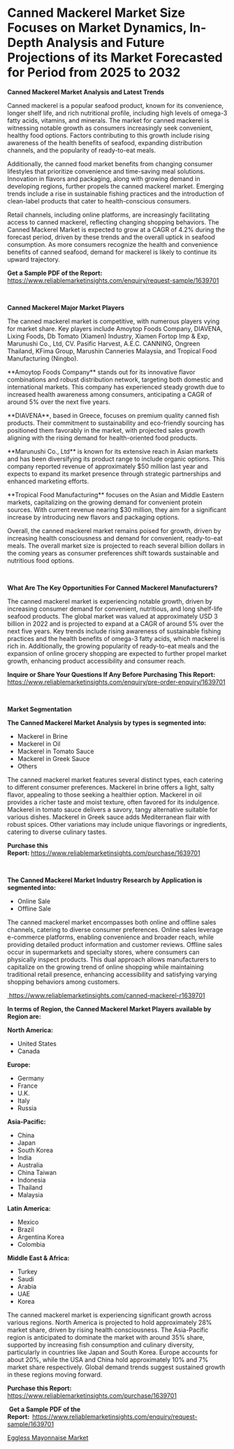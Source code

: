 <p><h1>Canned Mackerel Market Size Focuses on Market Dynamics, In-Depth Analysis and Future Projections of its Market Forecasted for Period from 2025 to 2032</h1></p><p><strong>Canned Mackerel Market Analysis and Latest Trends</strong></p>
<p><p>Canned mackerel is a popular seafood product, known for its convenience, longer shelf life, and rich nutritional profile, including high levels of omega-3 fatty acids, vitamins, and minerals. The market for canned mackerel is witnessing notable growth as consumers increasingly seek convenient, healthy food options. Factors contributing to this growth include rising awareness of the health benefits of seafood, expanding distribution channels, and the popularity of ready-to-eat meals.</p><p>Additionally, the canned food market benefits from changing consumer lifestyles that prioritize convenience and time-saving meal solutions. Innovation in flavors and packaging, along with growing demand in developing regions, further propels the canned mackerel market. Emerging trends include a rise in sustainable fishing practices and the introduction of clean-label products that cater to health-conscious consumers. </p><p>Retail channels, including online platforms, are increasingly facilitating access to canned mackerel, reflecting changing shopping behaviors. The Canned Mackerel Market is expected to grow at a CAGR of 4.2% during the forecast period, driven by these trends and the overall uptick in seafood consumption. As more consumers recognize the health and convenience benefits of canned seafood, demand for mackerel is likely to continue its upward trajectory.</p></p>
<p><strong>Get a Sample PDF of the Report:&nbsp;</strong> <a href="https://www.reliablemarketinsights.com/enquiry/request-sample/1639701?utm_campaign=2988&utm_medium=2&utm_source=Github&utm_content=ia&utm_term=07042025&utm_id=canned-mackerel">https://www.reliablemarketinsights.com/enquiry/request-sample/1639701</a></p>
<p>&nbsp;</p>
<p><strong>Canned Mackerel Major Market Players</strong></p>
<p><p>The canned mackerel market is competitive, with numerous players vying for market share. Key players include Amoytop Foods Company, DIAVENA, Lixing Foods, Db Tomato (Xiamen) Industry, Xiamen Fortop Imp & Exp, Marunushi Co., Ltd, CV. Pasific Harvest, A.E.C. CANNING, Ongreen Thailand, KFima Group, Marushin Canneries Malaysia, and Tropical Food Manufacturing (Ningbo).</p><p>**Amoytop Foods Company** stands out for its innovative flavor combinations and robust distribution network, targeting both domestic and international markets. This company has experienced steady growth due to increased health awareness among consumers, anticipating a CAGR of around 5% over the next five years.</p><p>**DIAVENA**, based in Greece, focuses on premium quality canned fish products. Their commitment to sustainability and eco-friendly sourcing has positioned them favorably in the market, with projected sales growth aligning with the rising demand for health-oriented food products.</p><p>**Marunushi Co., Ltd** is known for its extensive reach in Asian markets and has been diversifying its product range to include organic options. This company reported revenue of approximately $50 million last year and expects to expand its market presence through strategic partnerships and enhanced marketing efforts.</p><p>**Tropical Food Manufacturing** focuses on the Asian and Middle Eastern markets, capitalizing on the growing demand for convenient protein sources. With current revenue nearing $30 million, they aim for a significant increase by introducing new flavors and packaging options.</p><p>Overall, the canned mackerel market remains poised for growth, driven by increasing health consciousness and demand for convenient, ready-to-eat meals. The overall market size is projected to reach several billion dollars in the coming years as consumer preferences shift towards sustainable and nutritious food options.</p></p>
<p>&nbsp;</p>
<p><strong>What Are The Key Opportunities For Canned Mackerel Manufacturers?</strong></p>
<p><p>The canned mackerel market is experiencing notable growth, driven by increasing consumer demand for convenient, nutritious, and long shelf-life seafood products. The global market was valued at approximately USD 3 billion in 2022 and is projected to expand at a CAGR of around 5% over the next five years. Key trends include rising awareness of sustainable fishing practices and the health benefits of omega-3 fatty acids, which mackerel is rich in. Additionally, the growing popularity of ready-to-eat meals and the expansion of online grocery shopping are expected to further propel market growth, enhancing product accessibility and consumer reach.</p></p>
<p><strong>Inquire or Share Your Questions If Any Before Purchasing This Report:</strong> <a href="https://www.reliablemarketinsights.com/enquiry/pre-order-enquiry/1639701?utm_campaign=2988&utm_medium=2&utm_source=Github&utm_content=ia&utm_term=07042025&utm_id=canned-mackerel">https://www.reliablemarketinsights.com/enquiry/pre-order-enquiry/1639701</a></p>
<p>&nbsp;</p>
<p><strong>Market Segmentation</strong></p>
<p><strong>The Canned Mackerel Market Analysis by types is segmented into:</strong></p>
<p><ul><li>Mackerel in Brine</li><li>Mackerel in Oil</li><li>Mackerel in Tomato Sauce</li><li>Mackerel in Greek Sauce</li><li>Others</li></ul></p>
<p><p>The canned mackerel market features several distinct types, each catering to different consumer preferences. Mackerel in brine offers a light, salty flavor, appealing to those seeking a healthier option. Mackerel in oil provides a richer taste and moist texture, often favored for its indulgence. Mackerel in tomato sauce delivers a savory, tangy alternative suitable for various dishes. Mackerel in Greek sauce adds Mediterranean flair with robust spices. Other variations may include unique flavorings or ingredients, catering to diverse culinary tastes.</p></p>
<p><strong>Purchase this Report:&nbsp;</strong><a href="https://www.reliablemarketinsights.com/purchase/1639701?utm_campaign=2988&utm_medium=2&utm_source=Github&utm_content=ia&utm_term=07042025&utm_id=canned-mackerel">https://www.reliablemarketinsights.com/purchase/1639701</a></p>
<p>&nbsp;</p>
<p><strong>The Canned Mackerel Market Industry Research by Application is segmented into:</strong></p>
<p><ul><li>Online Sale</li><li>Offline Sale</li></ul></p>
<p><p>The canned mackerel market encompasses both online and offline sales channels, catering to diverse consumer preferences. Online sales leverage e-commerce platforms, enabling convenience and broader reach, while providing detailed product information and customer reviews. Offline sales occur in supermarkets and specialty stores, where consumers can physically inspect products. This dual approach allows manufacturers to capitalize on the growing trend of online shopping while maintaining traditional retail presence, enhancing accessibility and satisfying varying shopping behaviors among customers.</p></p>
<p><a href="https://www.reliablemarketinsights.com/canned-mackerel-r1639701?utm_campaign=2988&utm_medium=2&utm_source=Github&utm_content=ia&utm_term=07042025&utm_id=canned-mackerel">&nbsp;https://www.reliablemarketinsights.com/canned-mackerel-r1639701</a></p>
<p><strong>In terms of Region, the Canned Mackerel Market Players available by Region are:</strong></p>
<p>
    <p> <strong> North America: </strong>
        <ul>
            <li>United States</li>
            <li>Canada</li>
        </ul>
        </p> 
    <p> <strong> Europe: </strong>
        <ul>
            <li>Germany</li>
            <li>France</li>
            <li>U.K.</li>
            <li>Italy</li>
            <li>Russia</li>
        </ul>
        </p> 
    <p> <strong> Asia-Pacific: </strong>
        <ul>
            <li>China</li>
            <li>Japan</li>
            <li>South Korea</li>
            <li>India</li>
            <li>Australia</li>
            <li>China Taiwan</li>
            <li>Indonesia</li>
            <li>Thailand</li>
            <li>Malaysia</li>
        </ul>
        </p> 
    <p> <strong> Latin America: </strong>
        <ul>
            <li>Mexico</li>
            <li>Brazil</li>
            <li>Argentina Korea</li>
            <li>Colombia</li>
        </ul>
        </p> 
    <p> <strong> Middle East & Africa: </strong>
        <ul>
            <li>Turkey</li>
            <li>Saudi</li>
            <li>Arabia</li>
            <li>UAE</li>
            <li>Korea</li>
        </ul>
    </p>
    </p>
<p><p>The canned mackerel market is experiencing significant growth across various regions. North America is projected to hold approximately 28% market share, driven by rising health consciousness. The Asia-Pacific region is anticipated to dominate the market with around 35% share, supported by increasing fish consumption and culinary diversity, particularly in countries like Japan and South Korea. Europe accounts for about 20%, while the USA and China hold approximately 10% and 7% market share respectively. Global demand trends suggest sustained growth in these regions moving forward.</p></p>
<p><strong>Purchase this Report: </strong><a href="https://www.reliablemarketinsights.com/purchase/1639701?utm_campaign=2988&utm_medium=2&utm_source=Github&utm_content=ia&utm_term=07042025&utm_id=canned-mackerel">https://www.reliablemarketinsights.com/purchase/1639701</a></p>
<p>&nbsp;<strong>Get a Sample PDF of the Report:&nbsp;&nbsp;</strong><a href="https://www.reliablemarketinsights.com/enquiry/request-sample/1639701?utm_campaign=2988&utm_medium=2&utm_source=Github&utm_content=ia&utm_term=07042025&utm_id=canned-mackerel">https://www.reliablemarketinsights.com/enquiry/request-sample/1639701</a></p>
<p><strong></strong></p>
<p><p><a href="https://github.com/watzondechao/Market-Research-Report-List-1/blob/main/eggless-mayonnaise-market.md?utm_campaign=2988&utm_medium=2&utm_source=Github&utm_content=ia&utm_term=07042025&utm_id=canned-mackerel">Eggless Mayonnaise Market</a></p></p>